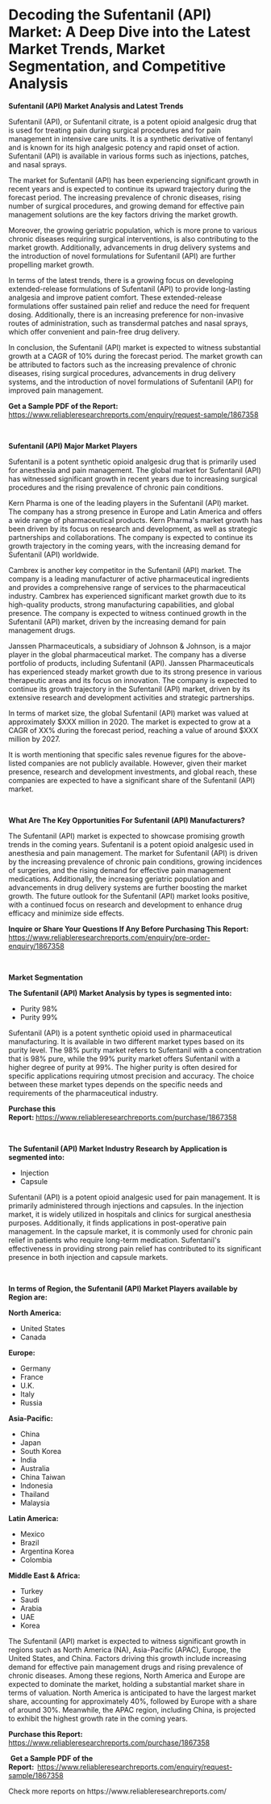 <p><h1>Decoding the Sufentanil (API) Market: A Deep Dive into the Latest Market Trends, Market Segmentation, and Competitive Analysis</h1></p><p><strong>Sufentanil (API) Market Analysis and Latest Trends</strong></p>
<p><p>Sufentanil (API), or Sufentanil citrate, is a potent opioid analgesic drug that is used for treating pain during surgical procedures and for pain management in intensive care units. It is a synthetic derivative of fentanyl and is known for its high analgesic potency and rapid onset of action. Sufentanil (API) is available in various forms such as injections, patches, and nasal sprays.</p><p>The market for Sufentanil (API) has been experiencing significant growth in recent years and is expected to continue its upward trajectory during the forecast period. The increasing prevalence of chronic diseases, rising number of surgical procedures, and growing demand for effective pain management solutions are the key factors driving the market growth.</p><p>Moreover, the growing geriatric population, which is more prone to various chronic diseases requiring surgical interventions, is also contributing to the market growth. Additionally, advancements in drug delivery systems and the introduction of novel formulations for Sufentanil (API) are further propelling market growth.</p><p>In terms of the latest trends, there is a growing focus on developing extended-release formulations of Sufentanil (API) to provide long-lasting analgesia and improve patient comfort. These extended-release formulations offer sustained pain relief and reduce the need for frequent dosing. Additionally, there is an increasing preference for non-invasive routes of administration, such as transdermal patches and nasal sprays, which offer convenient and pain-free drug delivery.</p><p>In conclusion, the Sufentanil (API) market is expected to witness substantial growth at a CAGR of 10% during the forecast period. The market growth can be attributed to factors such as the increasing prevalence of chronic diseases, rising surgical procedures, advancements in drug delivery systems, and the introduction of novel formulations of Sufentanil (API) for improved pain management.</p></p>
<p><strong>Get a Sample PDF of the Report:&nbsp;</strong> <a href="https://www.reliableresearchreports.com/enquiry/request-sample/1867358">https://www.reliableresearchreports.com/enquiry/request-sample/1867358</a></p>
<p>&nbsp;</p>
<p><strong>Sufentanil (API) Major Market Players</strong></p>
<p><p>Sufentanil is a potent synthetic opioid analgesic drug that is primarily used for anesthesia and pain management. The global market for Sufentanil (API) has witnessed significant growth in recent years due to increasing surgical procedures and the rising prevalence of chronic pain conditions.</p><p>Kern Pharma is one of the leading players in the Sufentanil (API) market. The company has a strong presence in Europe and Latin America and offers a wide range of pharmaceutical products. Kern Pharma's market growth has been driven by its focus on research and development, as well as strategic partnerships and collaborations. The company is expected to continue its growth trajectory in the coming years, with the increasing demand for Sufentanil (API) worldwide.</p><p>Cambrex is another key competitor in the Sufentanil (API) market. The company is a leading manufacturer of active pharmaceutical ingredients and provides a comprehensive range of services to the pharmaceutical industry. Cambrex has experienced significant market growth due to its high-quality products, strong manufacturing capabilities, and global presence. The company is expected to witness continued growth in the Sufentanil (API) market, driven by the increasing demand for pain management drugs.</p><p>Janssen Pharmaceuticals, a subsidiary of Johnson & Johnson, is a major player in the global pharmaceutical market. The company has a diverse portfolio of products, including Sufentanil (API). Janssen Pharmaceuticals has experienced steady market growth due to its strong presence in various therapeutic areas and its focus on innovation. The company is expected to continue its growth trajectory in the Sufentanil (API) market, driven by its extensive research and development activities and strategic partnerships.</p><p>In terms of market size, the global Sufentanil (API) market was valued at approximately $XXX million in 2020. The market is expected to grow at a CAGR of XX% during the forecast period, reaching a value of around $XXX million by 2027.</p><p>It is worth mentioning that specific sales revenue figures for the above-listed companies are not publicly available. However, given their market presence, research and development investments, and global reach, these companies are expected to have a significant share of the Sufentanil (API) market.</p></p>
<p>&nbsp;</p>
<p><strong>What Are The Key Opportunities For Sufentanil (API) Manufacturers?</strong></p>
<p><p>The Sufentanil (API) market is expected to showcase promising growth trends in the coming years. Sufentanil is a potent opioid analgesic used in anesthesia and pain management. The market for Sufentanil (API) is driven by the increasing prevalence of chronic pain conditions, growing incidences of surgeries, and the rising demand for effective pain management medications. Additionally, the increasing geriatric population and advancements in drug delivery systems are further boosting the market growth. The future outlook for the Sufentanil (API) market looks positive, with a continued focus on research and development to enhance drug efficacy and minimize side effects.</p></p>
<p><strong>Inquire or Share Your Questions If Any Before Purchasing This Report:</strong> <a href="https://www.reliableresearchreports.com/enquiry/pre-order-enquiry/1867358">https://www.reliableresearchreports.com/enquiry/pre-order-enquiry/1867358</a></p>
<p>&nbsp;</p>
<p><strong>Market Segmentation</strong></p>
<p><strong>The Sufentanil (API) Market Analysis by types is segmented into:</strong></p>
<p><ul><li>Purity 98%</li><li>Purity 99%</li></ul></p>
<p><p>Sufentanil (API) is a potent synthetic opioid used in pharmaceutical manufacturing. It is available in two different market types based on its purity level. The 98% purity market refers to Sufentanil with a concentration that is 98% pure, while the 99% purity market offers Sufentanil with a higher degree of purity at 99%. The higher purity is often desired for specific applications requiring utmost precision and accuracy. The choice between these market types depends on the specific needs and requirements of the pharmaceutical industry.</p></p>
<p><strong>Purchase this Report:&nbsp;</strong><a href="https://www.reliableresearchreports.com/purchase/1867358">https://www.reliableresearchreports.com/purchase/1867358</a></p>
<p>&nbsp;</p>
<p><strong>The Sufentanil (API) Market Industry Research by Application is segmented into:</strong></p>
<p><ul><li>Injection</li><li>Capsule</li></ul></p>
<p><p>Sufentanil (API) is a potent opioid analgesic used for pain management. It is primarily administered through injections and capsules. In the injection market, it is widely utilized in hospitals and clinics for surgical anesthesia purposes. Additionally, it finds applications in post-operative pain management. In the capsule market, it is commonly used for chronic pain relief in patients who require long-term medication. Sufentanil's effectiveness in providing strong pain relief has contributed to its significant presence in both injection and capsule markets.</p></p>
<p>&nbsp;</p>
<p><strong>In terms of Region, the Sufentanil (API) Market Players available by Region are:</strong></p>
<p>
    <p> <strong> North America: </strong>
        <ul>
            <li>United States</li>
            <li>Canada</li>
        </ul>
        </p> 
    <p> <strong> Europe: </strong>
        <ul>
            <li>Germany</li>
            <li>France</li>
            <li>U.K.</li>
            <li>Italy</li>
            <li>Russia</li>
        </ul>
        </p> 
    <p> <strong> Asia-Pacific: </strong>
        <ul>
            <li>China</li>
            <li>Japan</li>
            <li>South Korea</li>
            <li>India</li>
            <li>Australia</li>
            <li>China Taiwan</li>
            <li>Indonesia</li>
            <li>Thailand</li>
            <li>Malaysia</li>
        </ul>
        </p> 
    <p> <strong> Latin America: </strong>
        <ul>
            <li>Mexico</li>
            <li>Brazil</li>
            <li>Argentina Korea</li>
            <li>Colombia</li>
        </ul>
        </p> 
    <p> <strong> Middle East & Africa: </strong>
        <ul>
            <li>Turkey</li>
            <li>Saudi</li>
            <li>Arabia</li>
            <li>UAE</li>
            <li>Korea</li>
        </ul>
    </p>
    </p>
<p><p>The Sufentanil (API) market is expected to witness significant growth in regions such as North America (NA), Asia-Pacific (APAC), Europe, the United States, and China. Factors driving this growth include increasing demand for effective pain management drugs and rising prevalence of chronic diseases. Among these regions, North America and Europe are expected to dominate the market, holding a substantial market share in terms of valuation. North America is anticipated to have the largest market share, accounting for approximately 40%, followed by Europe with a share of around 30%. Meanwhile, the APAC region, including China, is projected to exhibit the highest growth rate in the coming years.</p></p>
<p><strong>Purchase this Report: </strong><a href="https://www.reliableresearchreports.com/purchase/1867358">https://www.reliableresearchreports.com/purchase/1867358</a></p>
<p>&nbsp;<strong>Get a Sample PDF of the Report:&nbsp;&nbsp;</strong><a href="https://www.reliableresearchreports.com/enquiry/request-sample/1867358">https://www.reliableresearchreports.com/enquiry/request-sample/1867358</a></p>
<p><strong></strong></p>
<p>Check more reports on https://www.reliableresearchreports.com/</p>